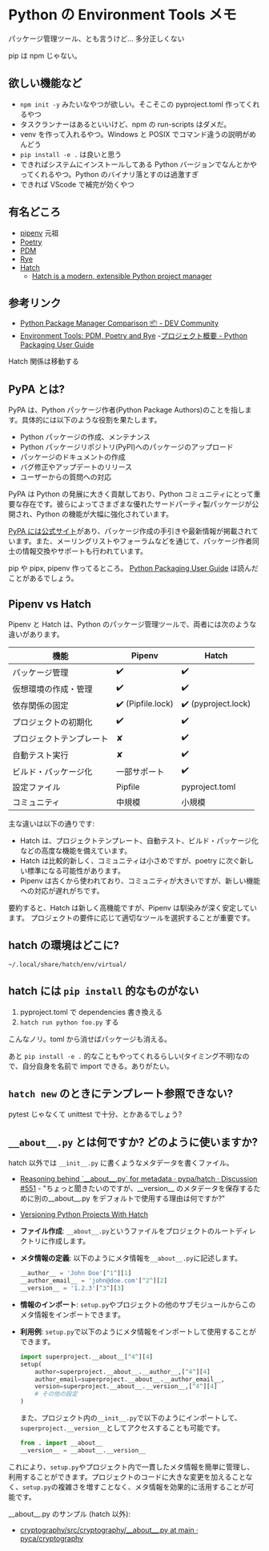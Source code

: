 # Python の Environment Tools メモ

パッケージ管理ツール、とも言うけど... 多分正しくない

pip は npm じゃない。

## 欲しい機能など

- `npm init -y` みたいなやつが欲しい。そこそこの pyproject.toml 作ってくれるやつ
- タスクランナーはあるといいけど、npm の run-scripts はダメだ。
- venv を作って入れるやつ。Windows と POSIX でコマンド違うの説明がめんどう
- `pip install -e .` は良いと思う
- できればシステムにインストールしてある Python バージョンでなんとかやってくれるやつ。Python のバイナリ落とすのは過激すぎ
- できれば VScode で補完が効くやつ

## 有名どころ

- [pipenv](https://pipenv.pypa.io/) 元祖
- [Poetry](https://python-poetry.org/)
- [PDM](https://pdm-project.org/latest/)
- [Rye](https://rye-up.com/)
- [Hatch](https://hatch.pypa.io/latest/)
  - [Hatch is a modern, extensible Python project manager](https://zenn.dev/mnagaa/articles/3a02ebc0431f36)

## 参考リンク

- [Python Package Manager Comparison 📦 - DEV Community](https://dev.to/adamghill/python-package-manager-comparison-1g98)
- [Environment Tools: PDM, Poetry and Rye](https://www.playfulpython.com/environment-tools-pdm-poetry-rye/) -[プロジェクト概要 - Python Packaging User Guide](https://packaging.python.org/ja/latest/key_projects/)

Hatch 関係は移動する

## PyPA とは?

PyPA は、Python パッケージ作者(Python Package Authors)のことを指します。具体的には以下のような役割を果たします。

- Python パッケージの作成、メンテナンス
- Python パッケージリポジトリ(PyPI)へのパッケージのアップロード
- パッケージのドキュメントの作成
- バグ修正やアップデートのリリース
- ユーザーからの質問への対応

PyPA は Python の発展に大きく貢献しており、Python コミュニティにとって重要な存在です。彼らによってさまざまな優れたサードパーティ製パッケージが公開され、Python の機能が大幅に強化されています。

[PyPA には公式サイト](https://www.pypa.io/)があり、パッケージ作成の手引きや最新情報が掲載されています。また、メーリングリストやフォーラムなどを通じて、パッケージ作者同士の情報交換やサポートも行われています。

pip や pipx, pipenv 作ってるところ。
[Python Packaging User Guide](https://packaging.python.org/ja/latest/) は読んだことがあるでしょう。

## Pipenv vs Hatch

Pipenv と Hatch は、Python のパッケージ管理ツールで、両者には次のような違いがあります。

| 機能                     | Pipenv           | Hatch              |
| ------------------------ | ---------------- | ------------------ |
| パッケージ管理           | ✔️                | ✔️                  |
| 仮想環境の作成・管理     | ✔️                | ✔️                  |
| 依存関係の固定           | ✔️ (Pipfile.lock) | ✔️ (pyproject.lock) |
| プロジェクトの初期化     | ✔️                | ✔️                  |
| プロジェクトテンプレート | ✘                | ✔️                  |
| 自動テスト実行           | ✘                | ✔️                  |
| ビルド・パッケージ化     | 一部サポート     | ✔️                  |
| 設定ファイル             | Pipfile          | pyproject.toml     |
| コミュニティ             | 中規模           | 小規模             |

主な違いは以下の通りです:

- Hatch は、プロジェクトテンプレート、自動テスト、ビルド・パッケージ化などの高度な機能を備えています。
- Hatch は比較的新しく、コミュニティは小さめですが、poetry に次ぐ新しい標準になる可能性があります。
- Pipenv は古くから使われており、コミュニティが大きいですが、新しい機能への対応が遅れがちです。

要約すると、Hatch は新しく高機能ですが、Pipenv は馴染みが深く安定しています。
プロジェクトの要件に応じて適切なツールを選択することが重要です。

## hatch の環境はどこに?

`~/.local/share/hatch/env/virtual/`

## hatch には `pip install` 的なものがない

1. pyproject.toml で dependencies 書き換える
2. `hatch run python foo.py` する

こんなノリ。toml から消せばパッケージも消える。

あと `pip install -e .` 的なこともやってくれるらしい(タイミング不明)なので、自分自身を名前で import できる。ありがたい。

## `hatch new` のときにテンプレート参照できない?

pytest じゃなくて unittest で十分、とかあるでしょう?

## `__about__.py` とは何ですか? どのように使いますか?

hatch 以外では `__init__.py` に書くようなメタデータを書くファイル。

- [Reasoning behind \`\_\_about\_\_.py\` for metadata · pypa/hatch · Discussion #551](https://github.com/pypa/hatch/discussions/551) - "ちょっと聞きたいのですが、\_\_version\_\_ のメタデータを保存するために別の\_\_about\_\_.py をデフォルトで使用する理由は何ですか?"
- [Versioning Python Projects With Hatch](https://waylonwalker.com/hatch-version/)

- **ファイル作成**: `__about__.py`というファイルをプロジェクトのルートディレクトリに作成します。
- **メタ情報の定義**: 以下のようにメタ情報を`__about__.py`に記述します。

  ```python
  __author__ = 'John Doe'[^1^][1]
  __author_email__ = 'john@doe.com'[^2^][2]
  __version__ = '1.2.3'[^3^][3]
  ```

- **情報のインポート**: `setup.py`やプロジェクトの他のサブモジュールからこのメタ情報をインポートできます。
- **利用例**:
  `setup.py`で以下のようにメタ情報をインポートして使用することができます。

  ```python
  import superproject.__about__[^4^][4]
  setup(
      author=superproject.__about__.__author__,[^4^][4]
      author_email=superproject.__about__.__author_email__,
      version=superproject.__about__.__version__,[^4^][4]
      # その他の設定
  )
  ```

  また、プロジェクト内の`__init__.py`で以下のようにインポートして、`superproject.__version__`としてアクセスすることも可能です。

  ```python
  from . import __about__
  __version__ = __about__.__version__
  ```

これにより、`setup.py`やプロジェクト内で一貫したメタ情報を簡単に管理し、利用することができます。プロジェクトのコードに大きな変更を加えることなく、`setup.py`の複雑さを増すことなく、メタ情報を効果的に活用することが可能です。

\_\_about\_\_.py のサンプル (hatch 以外):

- [cryptography/src/cryptography/\_\_about\_\_.py at main · pyca/cryptography](https://github.com/pyca/cryptography/blob/main/src/cryptography/__about__.py)
